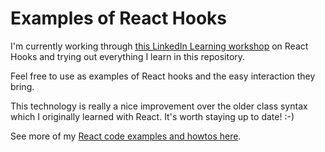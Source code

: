# Examples of React Hooks 

I'm currently working through [this LinkedIn Learning workshop](https://www.linkedin.com/learning/react-hooks) on React Hooks and trying out everything I learn in this repository. 

Feel free to use as examples of React hooks and the easy interaction they bring.

This technology is really a nice improvement over the older class syntax which I originally learned with React. It's worth staying up to date! :-) 

See more of my [React code examples and howtos here](https://onespace.netlify.app/howtos?searchText=react).
